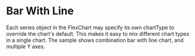 Bar With Line
======================

Each series object in the FlexChart may specify its own chartType to override the chart's default. This makes it easy to mix different chart types in a single chart.
The sample shows combination bar with line chart, and multiple Y axes.